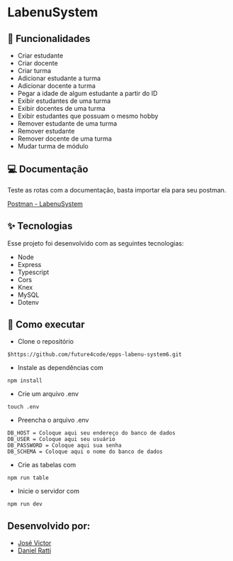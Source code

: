 # LabenuSystem

## :memo: Funcionalidades
* Criar estudante
* Criar docente
* Criar turma
* Adicionar estudante a turma
* Adicionar docente a turma
* Pegar a idade de algum estudante a partir do ID
* Exibir estudantes de uma turma
* Exibir docentes de uma turma
* Exibir estudantes que possuam o mesmo hobby
* Remover estudante de uma turma
* Remover estudante
* Remover docente de uma turma
* Mudar turma de módulo

## 💻 Documentação
Teste as rotas com a documentação, basta importar ela para seu postman.

[Postman - LabenuSystem](https://documenter.getpostman.com/view/14145831/TzCMeTwk#a0cffc9e-31bf-48a6-94c5-573cdfa24464)

## ✨ Tecnologias
Esse projeto foi desenvolvido com as seguintes tecnologias:

* Node
* Express
* Typescript
* Cors
* Knex
* MySQL
* Dotenv

## 🚀 Como executar
* Clone o repositório
```
$https://github.com/future4code/epps-labenu-system6.git
 ```
* Instale as dependências com
```
npm install
 ```
* Crie um arquivo .env
```
touch .env
 ```
* Preencha o arquivo .env
```
DB_HOST = Coloque aqui seu endereço do banco de dados
DB_USER = Coloque aqui seu usuário
DB_PASSWORD = Coloque aqui sua senha
DB_SCHEMA = Coloque aqui o nome do banco de dados 
 ```
* Crie as tabelas com
 ```
npm run table
 ```
* Inicie o servidor com
 ```
npm run dev
 ```
 
 ## Desenvolvido por:
 - [José Victor](https://www.linkedin.com/in/jose-victor-tf/)
 - [Daniel Ratti](https://www.linkedin.com/in/daniel-ratti-b81721208/)
